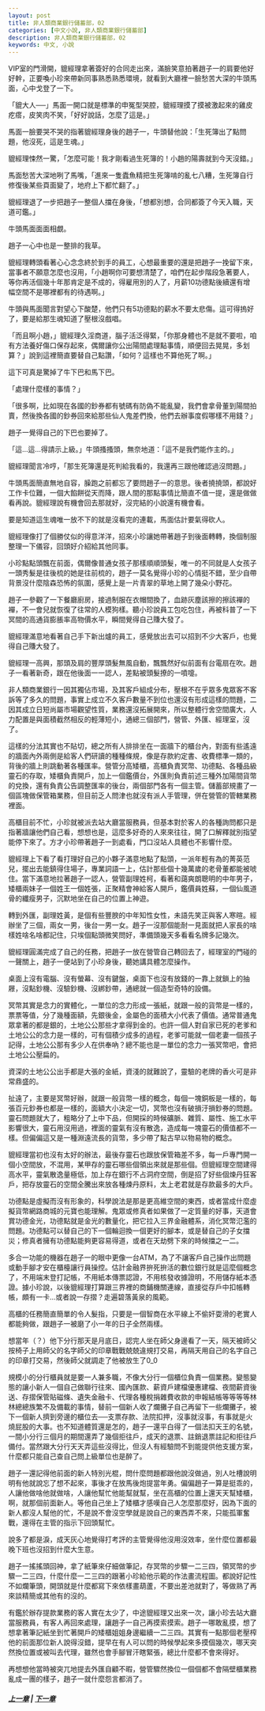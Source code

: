 ```yaml
---
layout: post
title: 非人類商業銀行儲蓄部，02
categories: [中文小說, 非人類商業銀行儲蓄部]
description: 非人類商業銀行儲蓄部，02
keywords: 中文, 小說
---
```


VIP室的門滑開，貔經理拿著簽好的合同走出來，滿臉笑意拍著趙子一的肩要他好好幹，正要喚小珍來帶新同事熟悉熟悉環境，就看到大廳裡一臉愁苦大深的牛頭馬面，心中戈登了一下。

「貔大人──」馬面一開口就是標準的申冤型哭腔，貔經理摸了摸被激起來的雞皮疙瘩，皮笑肉不笑，「好好說話，怎麼了這是。」

馬面一臉要哭不哭的指著貔經理身後的趙子一，牛頭替他說：「生死簿出了點問題，他沒死，這是生魂。」

貔經理悚然一驚，「怎麼可能！我才剛看過生死簿的！小趙的陽壽就到今天沒錯。」

馬面愁苦大深地咧了馬嘴，「進來一隻蠹魚精把生死簿啃的亂七八糟，生死簿自行修復後某些頁面變了，地府上下都忙翻了。」

貔經理退了一步把趙子一整個人擋在身後，「想都別想，合同都簽了今天入職，天道可鑑。」

牛頭馬面面面相覷。

趙子一心中也是一整排的我草。

貔經理轉頭看著心心念念終於到手的員工，心想最重要的還是把趙子一挽留下來，當事者不願意怎麼也沒用，「小趙啊你可要想清楚了，咱們在起步階段急著要人，等你再活個幾十年那肯定是不成的，得雇用別的人了，月薪10功德點後續還有增幅空間不是哪裡都有的待遇啊。」

牛頭與馬面聞言對望心下酸楚，他們只有5功德點的薪水不要太悲傷。這可得摀好了，要是給那生魂知道了壓根沒戲唱。

「而且啊小趙，」貔經理久淫商道，腦子活泛得緊，「你那身體也不是就不要啦，咱有方法養好傷口保存起來，偶爾讓你公出陽間處理點事情，順便回去晃晃，多划算？」說到這裡簡直要替自己點讚，「如何？這樣也不算他死了啊。」

這下可真是驚掉了牛下巴和馬下巴。

「處理什麼樣的事情？」

「很多啊，比如現在各國的鈔券都有號碼有防偽不能亂變，我們會拿骨董到陽間拍賣，然後換各國的鈔券回來給那些仙人鬼差們換，他們去辦事度假哪樣不用錢？」

趙子一覺得自己的下巴也要掉了。

「這…這…得請示上級。」牛頭搔搔頭，無奈地道：「這不是我們能作主的。」

貔經理聞言冷哼，「那生死簿還是死判給我看的，我還再三跟他確認過沒問題。」

牛頭馬面簡直無地自容，臊跑之前都忘了要問趙子一的意思。後者撓撓頭，都說好工作卡位難，一個大餡餅從天而降，跟人間的那點事情比簡直不值一提，還是做做看再說。貔經理說有機會回去那就好，沒完結的小說還有機會看。

要是知道這生魂唯一放不下的就是沒看完的連載，馬面估計要氣得砍人。

貔經理像打了個勝仗似的得意洋洋，招來小珍讓她帶著趙子到後面轉轉，換個制服整理一下儀容，回頭好介紹給其他同事。

小珍點點頭飄在前面，偶爾像普通女孩子那樣順順頭髮，唯一的不同就是人女孩子一頭秀髮是往後梳的她是往前梳的，趙子一莫名覺得小珍的心情挺不錯，至少自帶背景沒什麼陰森恐怖的氛圍，感覺上是一片青翠的草地上開了幾朵小野花。

趙子一參觀了一下餐廳廚房，接過制服在衣帽間換了，血跡灰塵該擦的擦該襌的襌，不一會兒就恢復了往常的人模狗樣。聽小珍說員工包吃包住，再被科普了一下冥間的高通貨膨脹率高物價水平，瞬間覺得自己賺大發了。

貔經理滿意地看著自己手下新出爐的員工，感覺放出去可以招到不少大客戶，也覺得自己賺大發了。

貔經理一高興，那頭及肩的豐厚頭髮無風自動，飄飄然好似前面有台電扇在吹。趙子一看著新奇，跟在他後面一一認人，差點被頭髮撩的一噴嚏。

非人類商業銀行一因其獨佔市場，及其客戶組成分布，壓根不在乎眾多鬼眾客不客訴等了多久的問題，事實上成立不久客戶數量不到位也還沒有形成這樣的問題，二因其成立日短尚屬市場觀望性質，業務還沒拓展開來，所以整體行舍空間廣大，人力配置是與面積截然相反的輕薄短小，通總三個部門，營管、外匯、經理室，沒了。

這樣的分法其實也不貼切，總之所有人排排坐在一面牆下的櫃台內，對面有些遙遠的牆面內外兩側是給客人們研讀的種種條規，像是存款約定書、收費標準一類的，背後的牆上則跳動著各種匯率。營管分高矮櫃，高櫃負責冥幣、功德點、各種品級靈石的存取，矮櫃負責開戶，加上一個鑑價台，外匯則負責前述三種外加陽間貨幣的兌換，還有負責公告調整匯率的後台，兩個部門各有一個主管。儲蓄部規畫了一個區塊做保管箱業務，但目前乏人問津也就沒有派人手管理，併在營管的管轄業務裡面。

高櫃目前不忙，小珍就被派去站大廳當服務員，但基本對於客人的各種詢問都只是指著牆讓他們自己看，想想也是，這麼多好奇的人來來往往，開了口解釋就別指望能停下來了。方才小珍帶著趙子一到處看，門口沒站人具體也不影響什麼。

貔經理上下看了看打理好自己的小夥子滿意地點了點頭，一派年輕有為的菁英范兒，擺出去能鎮得住場子，專業詞語一上，估計那些個十幾萬歲的老骨董都能被唬住。當下滿意地拉著趙子一認人，營管副理姓柯，看著和藹爽朗聰明的中年男子，矮櫃兩妹子一個姓王一個姓張，正聚精會神給客人開戶，鑑價員姓蘇，一個仙風道骨的纖瘦男子，沉默地坐在自己的位置上神遊。

轉到外匯，副理姓黃，是個有些豐腴的中年知性女性，未語先笑正與客人寒暄。經辦坐了三個，兩女一男，後台一男一女。趙子一沒那個能耐一見面就把人家長的啥樣姓啥名啥都記住，只埃個點頭微笑問好，準備頭幾天多看看名牌多記幾次。

貔經理圓滿完成了自己的任務，把趙子一放在營管自己轉回去了，經理室的門碰的一聲關上，趙子一便站到了小珍身後，聽她講具體怎麼操作。

桌面上沒有電腦、沒有螢幕、沒有鍵盤，桌面下也沒有放錢的一靠上就鎖上的抽屜，沒點鈔機、沒驗鈔機、沒綁鈔帶，通總就一個造型奇特的設備。

冥幣其實是念力的實體化，一單位的念力形成一張紙，就跟一般的貨幣是一樣的，票票等值，分了幾種面額，先銀後金，金屬色的面積大小代表了價值。通常普通鬼眾拿著的都是銀的，土地公公那些才拿得到金的。也許一個人對自家已死的老爹和土地公公的念力是一樣的，可有個積少成多的過程，老爹可能就一個老妻一個孩子記得，土地公公那有多少人在供奉吶？總不能也是一單位的念力一張冥幣吧，會把土地公公壓扁的。

資深的土地公公出手都是大張的金紙，資淺的就難說了，靈驗的老牌的香火可是非常鼎盛的。

扯遠了，主要是冥幣好辦，就跟一般貨幣一樣的概念，每個一塊銅板是一樣的，每張百元鈔券也都是一樣的，面額大小決定一切，冥幣也沒有破損汙損鈔券的問題。靈石問題就大了，粗略分了上中下品，但開採的時候礦脈、雜質、屬性、施工水平影響很大，靈石用沒用過，裡面的靈氣有沒有散逸，造成每一塊靈石的價值都不一樣。但偏偏這又是一種淵遠流長的貨幣，多少帶了點古早以物易物的概念。

貔經理當初也沒有太好的辦法，最後存靈石也跟放保管箱差不多，每一戶專門開一個小空間放，不混用，某甲存的靈石哪些個領出來就是那些個。但貔經理空間建得高水平，靈氣散逸量極低，加上存在銀行不占洞府空間，倒是招了好些個煉丹狂客戶，把存放靈石的空間全騰出來放各種煉丹原料，太上老君就是存款最多的大戶。

功德點是虛擬而沒有形象的，科學說法是那是更高維空間的東西，或者當成什麼虛擬貨幣網路商城的元寶也能理解。鬼眾或修真者如果做了一定質量的好事，天道會賞功德金光，功德點就是金光的數量化，把它拉入三界金融體系，消化冥幣氾濫的問題。功德點可以替自己的下一個輪迴換一個更好的腳本，或是替自己的子女擋災；修真者擁有功德點能夠更容易得道，或者在天劫劈下來的時候擋之一二。

多合一功能的機器在趙子一的眼中更像一台ATM，為了不讓客戶自己操作出問題或動手腳才安在櫃檯讓行員操控。估計金融界拚死拚活的數位銀行就是這麼個概念了，不用端末登打記帳，不用紙本傳票認證，不用核發收據證明，不用儲存紙本憑證。據小珍說，以後貔經理打算跟三界裡的商鋪機關連線，直接從存戶中扣帳轉帳，頗有一卡…或者說一存摺？走遍碧落黃泉的風範。

高櫃的任務簡直簡單的令人髮指，只要是一個智商在水平線上不偷奸耍滑的老實人都能夠做，跟趙子一被磨了小一年的日子全然兩樣。

想當年（？）他下分行那天是月底日，認完人坐在師父身邊看了一天，隔天被師父按椅子上用師父的名字師父的印章戰戰兢兢違規打交易，再隔天用自己的名字自己的印章打交易，然後師父就調走了他被放生了0_0

規模小的分行櫃員就是要一人兼多職，不像大分行一個櫃位負責一個業務。變態變態的讓小新人一個自己做聯行往來、國內匯款、薪資戶建檔優惠建檔、夜間薪資後送、存摺保管貼磁條、遺失金融卡、代理各種稅捐雜費收款的申報結帳等等等等林林總總族繁不及備載的事情，替前一個新人收了爛攤子自己再留下一些爛攤子，被下一個新人擠到旁邊的櫃位去──支票存款、法院扣押，沒事就沒事，有事就是火燒屁股的大事。也不知道體質還是怎的，趙子一還平白得了一個法扣天王的名號，一間小分行三個月的期間還弄了幾個拒往戶，成天的退票、註銷退票註記和拒往戶備付。當然跟大分行天天弄這些沒得比，但沒人有經驗問不到能提供他支援方案，什麼都只能自己查自己問上級單位也是醉了。

趙子一還記得他前面的新人特別光棍，問什麼問題都跟他說沒做過，別人吐槽說明明有他就說忘了想不起來，事後才在放馬後炮提當年勇。偏偏趙子一算是挺乖的，人讓他做啥他就做啥，人讓他幫忙他能幫就幫，坐在高櫃的位置上還天天幫矮櫃，啊，就那個前面新人。等他自己坐上了矮櫃才感嘆自己人怎麼那麼好，因為下面的新人都沒人幫他的忙，不是說不會沒空學就是說自己的東西弄不來，只能孤軍奮戰，還得在主管的指示下回頭幫忙。

說多了都是淚，成天灰心地覺得打考評的主管覺得他沒用沒效率，坐什麼位置都最晚下班也沒招到什麼大生意。

趙子一搖搖頭回神，拿了紙筆來仔細做筆記，存冥幣的步驟一二三四，領冥幣的步驟一二三四，什麼什麼一二三四的跟著小珍給他示範的作法畫流程圖。都說好記性不如爛筆頭，開頭就是什麼都寫下來依樣畫葫蘆，不要出差池就對了，等做熟了再來談精簡或其他有的沒的。

有鑑於辦存提款業務的客人實在太少了，中途貔經理又出來一次，讓小珍去站大廳當服務員，有客人再回來處理，讓趙子一自己再摸索摸索。趙子一哪敢亂摸，想了想拿著筆記紙坐到忙著開戶的矮櫃姐姐身邊繼續一二三四。其實有一點那個老壓榨他的前面那位新人說得沒錯，提早在有人可以問的時候學起來多摸個幾次，哪天突然換位置或被叫去代理，雖然也會手腳冒汗瞎緊張，總比什麼都不會來得好。

再想想他當時被突兀地提去外匯自顧不暇，營管驟然換位一個個都不會隔壁櫃業務亂成一團的樣子，趙子一就什麼怨言都消了。

##### [上一章](/../../2020/03/07/AnLiShuang-NonhumanBank-1/) | [下一章](/../../2020/03/07/AnLiShuang-NonhumanBank-3/) 